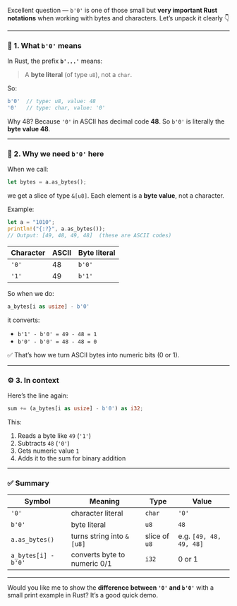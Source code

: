 Excellent question — `b'0'` is one of those small but **very important Rust notations** when working with bytes and characters.
Let’s unpack it clearly 👇

---

### 🧩 1. What `b'0'` means

In Rust, the prefix **`b'...'`** means:

> A **byte literal** (of type `u8`), not a `char`.

So:

```rust
b'0'  // type: u8, value: 48
'0'   // type: char, value: '0'
```

Why 48?
Because `'0'` in ASCII has decimal code **48**.
So `b'0'` is literally the **byte value 48**.

---

### 🧠 2. Why we need `b'0'` here

When we call:

```rust
let bytes = a.as_bytes();
```

we get a slice of type `&[u8]`.
Each element is a **byte value**, not a character.

Example:

```rust
let a = "1010";
println!("{:?}", a.as_bytes()); 
// Output: [49, 48, 49, 48]  (these are ASCII codes)
```

| Character | ASCII | Byte literal |
| --------- | ----- | ------------ |
| `'0'`     | 48    | `b'0'`       |
| `'1'`     | 49    | `b'1'`       |

So when we do:

```rust
a_bytes[i as usize] - b'0'
```

it converts:

* `b'1' - b'0' = 49 - 48 = 1`
* `b'0' - b'0' = 48 - 48 = 0`

✅ That’s how we turn ASCII bytes into numeric bits (0 or 1).

---

### ⚙️ 3. In context

Here’s the line again:

```rust
sum += (a_bytes[i as usize] - b'0') as i32;
```

This:

1. Reads a byte like `49` (`'1'`)
2. Subtracts `48` (`'0'`)
3. Gets numeric value `1`
4. Adds it to the sum for binary addition

---

### ✅ Summary

| Symbol              | Meaning                      | Type          | Value                   |
| ------------------- | ---------------------------- | ------------- | ----------------------- |
| `'0'`               | character literal            | `char`        | `'0'`                   |
| `b'0'`              | byte literal                 | `u8`          | `48`                    |
| `a.as_bytes()`      | turns string into `&[u8]`    | slice of `u8` | e.g. `[49, 48, 49, 48]` |
| `a_bytes[i] - b'0'` | converts byte to numeric 0/1 | `i32`         | 0 or 1                  |

---

Would you like me to show the **difference between `'0'` and `b'0'`** with a small print example in Rust? It’s a good quick demo.

